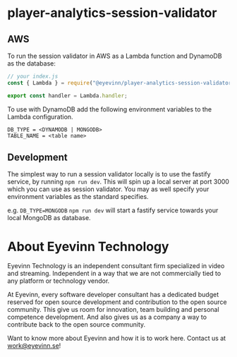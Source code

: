 # player-analytics-session-validator

## AWS

To run the session validator in AWS as a Lambda function and DynamoDB as the database:

```javascript
// your index.js
const { Lambda } = require("@eyevinn/player-analytics-session-validator");

export const handler = Lambda.handler;
```
To use with DynamoDB add the following environment variables to the Lambda configuration.

```
DB_TYPE = <DYNAMODB | MONGODB>
TABLE_NAME = <table name>
```

## Development
The simplest way to run a session validator locally is to use the fastify service, by running `npm run dev`. This will spin up a local server at port 3000 which you can use as session validator. You may as well specify your environment variables as the standard specifies.

e.g. `DB_TYPE=MONGODB` `npm run dev` will start a fastify service towards your local MongoDB as database.

# About Eyevinn Technology

Eyevinn Technology is an independent consultant firm specialized in video and streaming. Independent in a way that we are not commercially tied to any platform or technology vendor.

At Eyevinn, every software developer consultant has a dedicated budget reserved for open source development and contribution to the open source community. This give us room for innovation, team building and personal competence development. And also gives us as a company a way to contribute back to the open source community.

Want to know more about Eyevinn and how it is to work here. Contact us at work@eyevinn.se!
